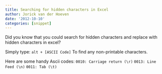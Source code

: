 ```yaml
---
title: Searching for hidden characters in Excel
author: Jorick van der Hoeven
date: '2012-10-10'
categories: [snippet]
---
```


Did you know that you could search for hidden characters and replace with hidden characters in excel?

Simply type:
`alt + [ASCII Code]`
To find any non-printable characters.


Here are some handy Ascii codes:
`0010: Carriage return (\r)`
`0013: Line Feed (\n)`
`0011: Tab (\t)`